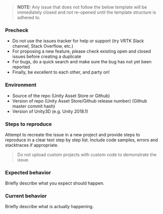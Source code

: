   > **NOTE:** Any issue that does not follow the below template will be immediately closed and not re-opened until the template structure is adhered to.

### Precheck

 * Do not use the issues tracker for help or support (try VRTK Slack channel, Stack Overflow, etc.)
 * For proposing a new feature, please check existing open and closed issues before creating a duplicate
 * For bugs, do a quick search and make sure the bug has not yet been reported
 * Finally, be excellent to each other, and party on!

### Environment

 * Source of the repo (Unity Asset Store or Github)
 * Version of repo (Unity Asset Store/Github release number) (Github master commit hash)
 * Version of Unity3D (e.g. Unity 2018.1)

### Steps to reproduce

Attempt to recreate the issue in a new project and provide steps to reproduce in a clear text step by step list. Include code samples, errors and stacktraces if appropriate.

  > Do not upload custom projects with custom code to demonstrate the issue.

### Expected behavior

Briefly describe what you expect should happen.

### Current behavior

Briefly describe what is actually happening.
